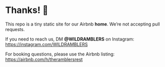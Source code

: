 # Thanks! 🙏

This repo is a tiny static site for our Airbnb **home**.
We’re not accepting pull requests.

If you need to reach us, DM **@WILDRAMBLERS** on Instagram:
https://instagram.com/WILDRAMBLERS

For booking questions, please use the Airbnb listing:
https://airbnb.com/h/theramblersrest
